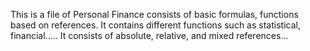 This is a file of Personal Finance consists of basic formulas, functions based on references.
It contains different functions such as statistical, financial.....
It consists of absolute, relative, and mixed references...
